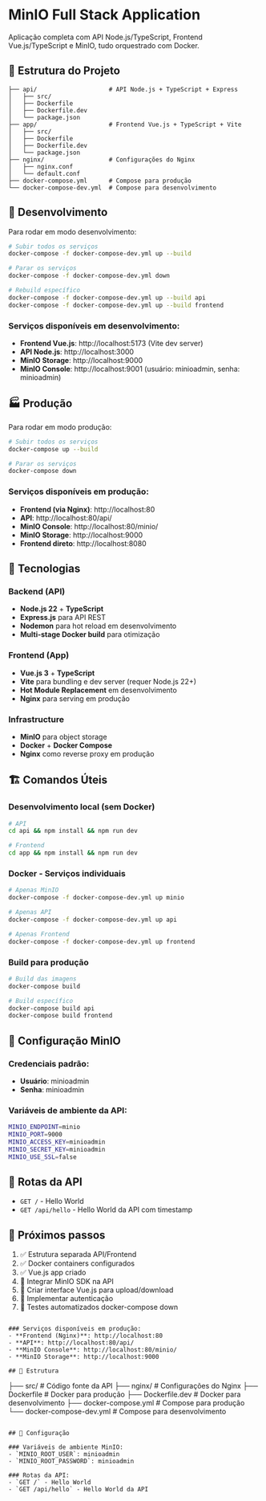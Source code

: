 # MinIO Full Stack Application

Aplicação completa com API Node.js/TypeScript, Frontend Vue.js/TypeScript e MinIO, tudo orquestrado com Docker.

## 📁 Estrutura do Projeto

```
├── api/                    # API Node.js + TypeScript + Express
│   ├── src/
│   ├── Dockerfile
│   ├── Dockerfile.dev
│   └── package.json
├── app/                    # Frontend Vue.js + TypeScript + Vite
│   ├── src/
│   ├── Dockerfile
│   ├── Dockerfile.dev
│   └── package.json
├── nginx/                  # Configurações do Nginx
│   ├── nginx.conf
│   └── default.conf
├── docker-compose.yml      # Compose para produção
└── docker-compose-dev.yml  # Compose para desenvolvimento
```

## 🚀 Desenvolvimento

Para rodar em modo desenvolvimento:

```bash
# Subir todos os serviços
docker-compose -f docker-compose-dev.yml up --build

# Parar os serviços
docker-compose -f docker-compose-dev.yml down

# Rebuild específico
docker-compose -f docker-compose-dev.yml up --build api
docker-compose -f docker-compose-dev.yml up --build frontend
```

### Serviços disponíveis em desenvolvimento:
- **Frontend Vue.js**: http://localhost:5173 (Vite dev server)
- **API Node.js**: http://localhost:3000
- **MinIO Storage**: http://localhost:9000
- **MinIO Console**: http://localhost:9001 (usuário: minioadmin, senha: minioadmin)

## 🏭 Produção

Para rodar em modo produção:

```bash
# Subir todos os serviços
docker-compose up --build

# Parar os serviços
docker-compose down
```

### Serviços disponíveis em produção:
- **Frontend (via Nginx)**: http://localhost:80
- **API**: http://localhost:80/api/
- **MinIO Console**: http://localhost:80/minio/
- **MinIO Storage**: http://localhost:9000
- **Frontend direto**: http://localhost:8080

## 🔧 Tecnologias

### Backend (API)
- **Node.js 22** + **TypeScript**
- **Express.js** para API REST
- **Nodemon** para hot reload em desenvolvimento
- **Multi-stage Docker build** para otimização

### Frontend (App)
- **Vue.js 3** + **TypeScript**
- **Vite** para bundling e dev server (requer Node.js 22+)
- **Hot Module Replacement** em desenvolvimento
- **Nginx** para serving em produção

### Infrastructure
- **MinIO** para object storage
- **Docker** + **Docker Compose**
- **Nginx** como reverse proxy em produção

## 🏗️ Comandos Úteis

### Desenvolvimento local (sem Docker)
```bash
# API
cd api && npm install && npm run dev

# Frontend
cd app && npm install && npm run dev
```

### Docker - Serviços individuais
```bash
# Apenas MinIO
docker-compose -f docker-compose-dev.yml up minio

# Apenas API
docker-compose -f docker-compose-dev.yml up api

# Apenas Frontend
docker-compose -f docker-compose-dev.yml up frontend
```

### Build para produção
```bash
# Build das imagens
docker-compose build

# Build específico
docker-compose build api
docker-compose build frontend
```

## 🔐 Configuração MinIO

### Credenciais padrão:
- **Usuário**: minioadmin
- **Senha**: minioadmin

### Variáveis de ambiente da API:
```bash
MINIO_ENDPOINT=minio
MINIO_PORT=9000
MINIO_ACCESS_KEY=minioadmin
MINIO_SECRET_KEY=minioadmin
MINIO_USE_SSL=false
```

## 🚦 Rotas da API

- `GET /` - Hello World
- `GET /api/hello` - Hello World da API com timestamp

## 📝 Próximos passos

1. ✅ Estrutura separada API/Frontend
2. ✅ Docker containers configurados
3. ✅ Vue.js app criado
4. 🔄 Integrar MinIO SDK na API
5. 🔄 Criar interface Vue.js para upload/download
6. 🔄 Implementar autenticação
7. 🔄 Testes automatizados
docker-compose down
```

### Serviços disponíveis em produção:
- **Frontend (Nginx)**: http://localhost:80
- **API**: http://localhost:80/api/
- **MinIO Console**: http://localhost:80/minio/
- **MinIO Storage**: http://localhost:9000

## 📁 Estrutura

```
├── src/                    # Código fonte da API
├── nginx/                  # Configurações do Nginx
├── Dockerfile             # Docker para produção
├── Dockerfile.dev         # Docker para desenvolvimento
├── docker-compose.yml     # Compose para produção
└── docker-compose-dev.yml # Compose para desenvolvimento
```

## 🔧 Configuração

### Variáveis de ambiente MinIO:
- `MINIO_ROOT_USER`: minioadmin
- `MINIO_ROOT_PASSWORD`: minioadmin

### Rotas da API:
- `GET /` - Hello World
- `GET /api/hello` - Hello World da API
